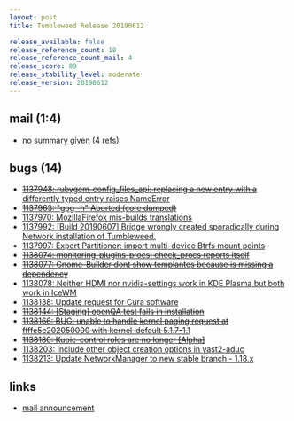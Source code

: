```yaml
---
layout: post
title: Tumbleweed Release 20190612

release_available: false
release_reference_count: 18
release_reference_count_mail: 4
release_score: 89
release_stability_level: moderate
release_version: 20190612
---
```


## mail (1:4)

- [no summary given](https://lists.opensuse.org/opensuse-factory/2019-06/msg00177.html) (4 refs)

## bugs (14)

<!--more-->

- ~~[1137948: rubygem-config_files_api: replacing a new entry with a differently typed entry raises NameError](https://bugzilla.opensuse.org/show_bug.cgi?id=1137948)~~
- ~~[1137963: "gpg -h" Aborted (core dumped)](https://bugzilla.opensuse.org/show_bug.cgi?id=1137963)~~
- [1137970: MozillaFirefox mis-builds translations](https://bugzilla.opensuse.org/show_bug.cgi?id=1137970)
- [1137992: \[Build 20190607\] Bridge wrongly created sporadically during Network installation of Tumbleweed.](https://bugzilla.opensuse.org/show_bug.cgi?id=1137992)
- [1137997: Expert Partitioner: import multi-device Btrfs mount points](https://bugzilla.opensuse.org/show_bug.cgi?id=1137997)
- ~~[1138074: monitoring-plugins-procs: check_procs reports itself](https://bugzilla.opensuse.org/show_bug.cgi?id=1138074)~~
- ~~[1138077: Gnome-Builder dont show templantes because is missing a dependency](https://bugzilla.opensuse.org/show_bug.cgi?id=1138077)~~
- [1138078: Neither HDMI nor nvidia-settings work in KDE Plasma but both work in IceWM](https://bugzilla.opensuse.org/show_bug.cgi?id=1138078)
- [1138138: Update request for Cura software](https://bugzilla.opensuse.org/show_bug.cgi?id=1138138)
- ~~[1138144: \[Staging\] openQA test fails in installation](https://bugzilla.opensuse.org/show_bug.cgi?id=1138144)~~
- ~~[1138166: BUG: unable to handle kernel paging request at ffffe5c202050000 with kernel-default 5.1.7-1.1](https://bugzilla.opensuse.org/show_bug.cgi?id=1138166)~~
- ~~[1138180: Kubic-control roles are no longer \[Alpha\]](https://bugzilla.opensuse.org/show_bug.cgi?id=1138180)~~
- [1138203: Include other object creation options in yast2-aduc](https://bugzilla.opensuse.org/show_bug.cgi?id=1138203)
- [1138213: Update NetworkManager to new stable branch - 1.18.x](https://bugzilla.opensuse.org/show_bug.cgi?id=1138213)



## links

- [mail announcement](https://lists.opensuse.org/opensuse-factory/2019-06/msg00175.html)
